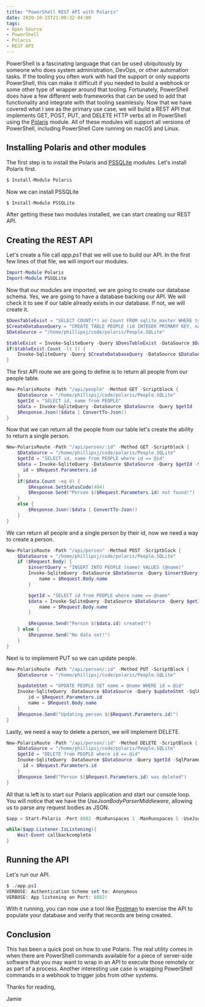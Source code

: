 ```yaml
---
title: "PowerShell REST API with Polaris"
date: 2020-10-15T21:00:32-04:00
tags:
- Open Source
- PowerShell
- Polaris
- REST API
---
```


PowerShell is a fascinating language that can be used ubiquitously by someone who does system administration, DevOps, or other automation tasks. If the tooling you often work with had the support or only supports PowerShell, this can make it difficult if you needed to build a webhook or some other type of wrapper around that tooling. Fortunately, PowerShell does have a few different web frameworks that can be used to add that functionality and integrate with that tooling seamlessly. Now that we have covered what I see as the primary use case, we will build a REST API that implements GET, POST, PUT, and DELETE HTTP verbs all in PowerShell using the [Polaris](https://github.com/PowerShell/Polaris) module. All of these modules will support all versions of PowerShell, including PowerShell Core running on macOS and Linux.

## Installing Polaris and other modules

The first step is to install the Polaris and [PSSQLite](https://github.com/RamblingCookieMonster/PSSQLite) modules. Let's install Polaris first.

```PowerShell
$ Install-Module Polaris
```

Now we can install PSSQLite

```PowerShell 
$ Install-Module PSSQLite
```

After getting these two modules installed, we can start creating our REST API.

## Creating the REST API

Let's create a file call *app.ps1* that we will use to build our API. In the first few lines of that file, we will import our modules.

```PowerShell
Import-Module Polaris
Import-Module PSSQLite
```

Now that our modules are imported, we are going to create our database schema. Yes, we are going to have a database backing our API. We will check it to see if our table already exists in our database. If not, we will create it.

```PowerShell
$DoesTableExist = "SELECT COUNT(*) as Count FROM sqlite_master WHERE type='table' AND name='PEOPLE';"
$CreateDatabaseQuery = "CREATE TABLE PEOPLE (id INTEGER PRIMARY KEY, name TEXT UNIQUE);"
$DataSource = "/home/phillipsj/code/polaris/People.SQLite"

$tableExist = Invoke-SqliteQuery -Query $DoesTableExist -DataSource $DataSource
if($tableExist.Count -lt 1) {
    Invoke-SqliteQuery -Query $CreateDatabaseQuery -DataSource $DataSource
}
```

The first API route we are going to define is to return all people from our people table.

```PowerShell
New-PolarisRoute -Path "/api/people" -Method GET -Scriptblock {
    $DataSource = "/home/phillipsj/code/polaris/People.SQLite"
    $getId = "SELECT id, name from PEOPLE"
    $data = Invoke-SqliteQuery -DataSource $DataSource -Query $getId
    $Response.Json(($data | ConvertTo-Json))
} 
```

Now that we can return all the people from our table let's create the ability to return a single person.

```PowerShell
New-PolarisRoute -Path "/api/person/:id" -Method GET -Scriptblock {
    $DataSource = "/home/phillipsj/code/polaris/People.SQLite"
    $getId = "SELECT id, name from PEOPLE where id == @id"
    $data = Invoke-SqliteQuery -DataSource $DataSource -Query $getId -SqlParameters @{
      id = $Request.Parameters.id
    }
    if($data.Count -eq 0) {
        $Response.SetStatusCode(404)
        $Response.Send("Person $($Request.Parameters.id) not found!")
    }
    else {
        $Response.Json(($data | ConvertTo-Json))
    }    
}
```

We can return all people and a single person by their id, now we need a way to create a person.

```PowerShell
New-PolarisRoute -Path "/api/person" -Method POST -Scriptblock {
    $DataSource = "/home/phillipsj/code/polaris/People.SQLite"
    if ($Request.Body) {
        $insertQuery = "INSERT INTO PEOPLE (name) VALUES (@name)"
        Invoke-SqliteQuery -DataSource $DataSource -Query $insertQuery -SqlParameters @{
            name = $Request.Body.name
        }

        $getId = "SELECT id from PEOPLE where name == @name"
        $data = Invoke-SqliteQuery -DataSource $DataSource -Query $getId -SqlParameters @{
            name = $Request.Body.name
        }

        $Response.Send("Person $($data.id) created!")
    } else {
        $Response.Send("No data set!")
    }
}
```

Next is to implement PUT so we can update people.

```PowerShell
New-PolarisRoute -Path "/api/person/:id" -Method PUT -ScriptBlock {
    $DataSource = "/home/phillipsj/code/polaris/People.SQLite"

    $updateStmt = "UPDATE PEOPLE SET name = @name WHERE id = @id"
    Invoke-SqliteQuery -DataSource $DataSource -Query $updateStmt -SqlParameters @{
        id = $Request.Parameters.id
        name = $Request.Body.name
    }
    $Response.Send("Updating person $($Request.Parameters.id)")
}
```

Lastly, we need a way to delete a person, we will implement DELETE.

```PowerShell
New-PolarisRoute -Path "/api/person/:id" -Method DELETE -ScriptBlock {
    $DataSource = "/home/phillipsj/code/polaris/People.SQLite"
    $getId = "DELETE from PEOPLE where id == @id"
    Invoke-SqliteQuery -DataSource $DataSource -Query $getId -SqlParameters @{
      id = $Request.Parameters.id
    }
    $Response.Send("Person $($Request.Parameters.id) was deleted")
}
```

All that is left is to start our Polaris application and start our console loop. You will notice that we have the *UseJsonBodyParserMiddleware*, allowing us to parse any request bodies as JSON.

```PowerShell
$app = Start-Polaris -Port 8082 -MinRunspaces 1 -MaxRunspaces 5 -UseJsonBodyParserMiddleware -Verbose # all params are optional

while($app.Listener.IsListening){
    Wait-Event callbackcomplete
}
```

## Running the API

Let's run our API.

```PowerShell
$ ./app.ps1
VERBOSE: Authentication Scheme set to: Anonymous
VERBOSE: App listening on Port: 8082!
```

With it running, you can now use a tool like [Postman](https://www.postman.com/) to exercise the API to populate your database and verify that records are being created.

## Conclusion

This has been a quick post on how to use Polaris. The real utility comes in when there are PowerShell commands available for a piece of server-side software that you may want to wrap in an API to execute those remotely or as part of a process. Another interesting use case is wrapping PowerShell commands in a webhook to trigger jobs from other systems.

Thanks for reading,

Jamie
